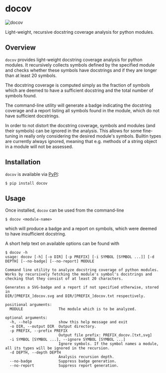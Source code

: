 # docov

![docov](https://github.com/ripaul/docov/actions/workflows/main.yml/docov.svg)

Light-weight, recursive docstring coverage analysis for python modules. 

## Overview

`docov` provides light-weight docstring coverage analysis for python modules. 
It recursively collects symbols defined by the specified module and checks whether these
symbols have docstrings and if they are longer than at least 20 symbols.

The docstring coverage is computed simply as the fraction of symbols which are deemed
to have a sufficient docstring and the total number of symbols found.

The command-line utility will generate a badge indicating the docstring coverage and 
a report listing all symbols found in the module, which do not have sufficient
docstrings.

In order to not distort the docstring coverage, symbols and modules (and their symbols)
can be ignored in the analysis. 
This allows for some fine-tuning in really only considering the desired module's symbols.
Builtin types are currently always ignored, meaning that e.g. methods of a string object
in a module will not be assessed.

## Installation

`docov` is available via [PyPI](https://pypi.org/project/docov/):
```
$ pip install docov
```

## Usage

Once installed, `docov` can be used from the command-line
```
$ docov <module-name>
```
which will produce a badge and a report on symbols, which were deemed to have insufficient docstring.

A short help text on available options can be found with

```
$ docov -h
usage: docov [-h] [-o DIR] [-p PREFIX] [-i SYMBOL [SYMBOL ...]] [-d DEPTH] [--no-badge] [--no-report] MODULE

Command line utility to analyze docstring coverage of python modules.
Works by recursively fetching the module's symbol's docstrings and 
checking that they consist of at least 20 characters.

Generates a SVG-badge and a report if not specified otherwise, stored in
DIR/[PREFIX_]docov.svg and DIR/[PREFIX_]docov.txt respectively.

positional arguments:
  MODULE                The module which is to be analyzed.

optional arguments:
  -h, --help            show this help message and exit
  -o DIR, --output DIR  Output directory.
  -p PREFIX, --prefix PREFIX
                        Output file prefix: PREFIX_docov.[txt,svg]
  -i SYMBOL [SYMBOL ...], --ignore SYMBOL [SYMBOL ...]
                        Ignore symbols. If the symbol names a module, all its types will be ignored in the recursion.
  -d DEPTH, --depth DEPTH
                        Analysis recursion depth.
  --no-badge            Suppress badge generation.
  --no-report           Suppress report generation.

```
